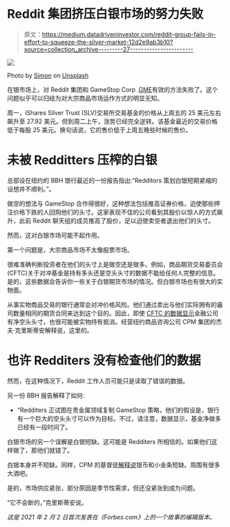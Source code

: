 # Reddit 集团挤压白银市场的努力失败

> 原文：<https://medium.datadriveninvestor.com/reddit-group-fails-in-effort-to-squeeze-the-silver-market-12d2e9ab3b10?source=collection_archive---------27----------------------->

![](img/d677f51b56594372b94ee8f1550f63ef.png)

Photo by [Simon](https://unsplash.com/@aurazon?utm_source=unsplash&utm_medium=referral&utm_content=creditCopyText) on [Unsplash](https://unsplash.com/s/photos/u.s.-eagle-coin?utm_source=unsplash&utm_medium=referral&utm_content=creditCopyText)

在银市场上，对 Reddit 集团和 GameStop Corp .[GME](https://www.forbes.com/companies/gamestop-corp)有效的方法失败了。这个问题似乎可以归结为对大宗商品市场运作方式的明显无知。

周一，iShares Silver Trust (SLV)交易所交易基金的价格从上周五的 25 美元左右飙升至 27.92 美元。但到周二上午，涨势已经完全逆转。该基金最近的交易价格低于每股 25 美元。换句话说，它的售价低于上周五晚些时候的售价。

# 未被 Redditters 压榨的白银

总部设在纽约的 BBH 银行最近的一份报告指出:“Redditors 策划白银短期紧缩的设想并不顺利。”。

做空的想法与 GameStop 合作得很好，这种想法包括推高证券价格，迫使那些押注价格下跌的人回购他们的头寸。这家表现不佳的公司看到其股价以惊人的方式飙升，此前 Reddit 聊天组的成员推高了股价，足以迫使卖空者退出他们的头寸。

然而，这对白银市场可能不起作用。

第一个问题是，大宗商品市场不太像股票市场。

很难准确判断投资者在他们的头寸上是做空还是做多。例如，商品期货交易委员会(CFTC)关于对冲基金是持有多头还是空头头寸的数据不能给任何人完整的信息。是的，这些数据会告诉你一些关于白银期货市场的情况。但白银市场也有很大的实物面。

从事实物商品交易的银行通常会对冲价格风险。他们通过卖出与他们实际拥有的盎司数量相同的期货合同来达到这个目的。因此，即使 [CFTC 的数据显示](https://www.cftc.gov/dea/options/other_lof.htm)金融公司有净空头头寸，也很可能被实物持有抵消。经营纽约商品咨询公司 CPM 集团的杰夫·克里斯蒂安解释说，这里的。

# 也许 Redditers 没有检查他们的数据

然而，在这种情况下，Reddit 工作人员可能只是读取了错误的数据。

另一份 BBH 报告解释了如何:

*   “Redditers 正试图在贵金属领域复制 GameStop 策略，他们的假设是，银行有一个巨大的空头头寸可以作为目标。不过，请注意，数据显示，基金净做多已经有一段时间了。

白银市场的另一个误解是白银短缺。这可能是 Redditers 所相信的。如果他们这样做了，那他们就错了。

白银本身并不短缺。同样，CPM 的基督徒[解释说](https://www.youtube.com/watch?v=N54_h29SeUY&feature=youtu.be)银币和小金条短缺。周围有很多大酒吧。

是的，市场供应紧张，部分原因是季节性需求，但还没紧张到成为问题。

“它不会断的，”克里斯蒂安说。

*这是 2021 年 2 月 2 日首次发表在《Forbes.com》上的一个故事的编辑版本。*